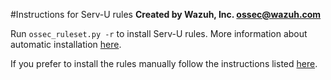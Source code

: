 #Instructions for Serv-U rules
**Created by Wazuh, Inc. <ossec@wazuh.com>**


Run `ossec_ruleset.py -r` to install Serv-U rules. More information about automatic installation [here](http://documentation.wazuh.com/en/latest/ossec_ruleset.html#automatic-installation).

If you prefer to install the rules manually follow the instructions listed [here](http://documentation.wazuh.com/en/latest/ossec_ruleset.html#manual-installation).
